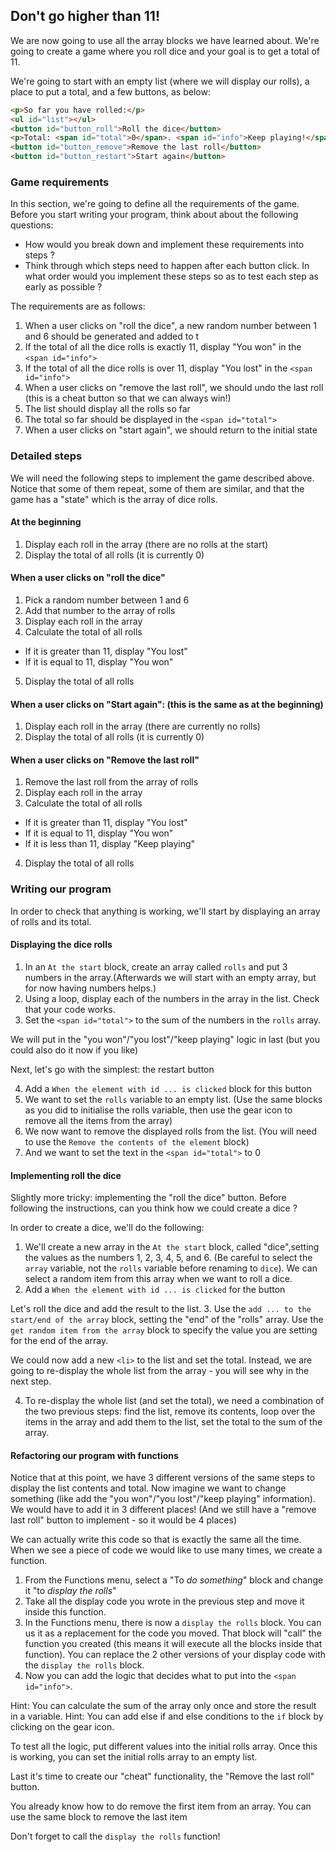 ## Don't go higher than 11!

We are now going to use all the array blocks we have learned about. We're going to create a game where you roll dice and your goal is to get a total of 11.

We're going to start with an empty list (where we will display our rolls), a place to put a total, and a few buttons, as below:

```html
<p>So far you have rolled:</p>
<ul id="list"></ul>
<button id="button_roll">Roll the dice</button>
<p>Total: <span id="total">0</span>. <span id="info">Keep playing!</span></p>
<button id="button_remove">Remove the last roll</button>
<button id="button_restart">Start again</button>
```

### Game requirements

In this section, we're going to define all the requirements of the game. Before you start writing your program, think about about the following questions:

- How would you break down and implement these requirements into steps ?
- Think through which steps need to happen after each button click. In what order would you implement these steps so as to test each step as early as possible ?

The requirements are as follows:


1. When a user clicks on "roll the dice", a new random number between 1 and 6 should be generated and added to t
2. If the total of all the dice rolls is exactly 11, display "You won" in the `<span id="info">`
3. If the total of all the dice rolls is over 11, display "You lost" in the `<span id="info">`
4. When a user clicks on "remove the last roll", we should undo the last roll (this is a cheat button so that we can always win!)
5. The list should display all the rolls so far
6. The total so far should be displayed in the `<span id="total">`
7. When a user clicks on "start again", we should return to the initial state

### Detailed steps

We will need the following steps to implement the game described above. Notice that some of them repeat, some of them are similar, and that the game has a "state" which is the array of dice rolls.

#### At the beginning

1. Display each roll in the array (there are no rolls at the start)
2. Display the total of all rolls (it is currently 0)

#### When a user clicks on "roll the dice" 

1. Pick a random number between 1 and 6
2. Add that number to the array of rolls
3. Display each roll in the array
4. Calculate the total of all rolls
  - If it is greater than 11, display "You lost" 
  - If it is equal to 11, display "You won"
5. Display the total of all rolls

#### When a user clicks on "Start again": (this is the same as at the beginning)

1. Display each roll in the array (there are currently no rolls)
2. Display the total of all rolls (it is currently 0)

#### When a user clicks on "Remove the last roll"

1. Remove the last roll from the array of rolls
2. Display each roll in the array
3. Calculate the total of all rolls
  - If it is greater than 11, display "You lost"
  - If it is equal to 11, display "You won"
  - If it is less than 11, display "Keep playing"
4. Display the total of all rolls

### Writing our program

In order to check that anything is working, we'll start by displaying an array of rolls and its total.

#### Displaying the dice rolls

1. In an `At the start` block, create an array called `rolls` and put 3 numbers in the array.(Afterwards we will start with an empty array, but for now having numbers helps.)
2. Using a loop, display each of the numbers in the array in the list. Check that your code works.
3. Set the `<span id="total">` to the sum of the numbers in the `rolls` array.

We will put in the "you won"/"you lost"/"keep playing" logic in last (but you could also do it now if you like)

Next, let's go with the simplest: the restart button 

4. Add a `When the element with id ... is clicked` block for this button
5. We want to set the `rolls` variable to an empty list. (Use the same blocks as you did to initialise the rolls variable, then use the gear icon to remove all the items from the array)
6. We now want to remove the displayed rolls from the list. (You will need to use the `Remove the contents of the element` block)
7. And we want to set the text in the `<span id="total">` to 0

#### Implementing roll the dice

Slightly more tricky: implementing the "roll the dice" button. Before following the instructions, can you think how we could create a dice ?

In order to create a dice, we'll do the following:

1. We'll create a new array in the `At the start` block, called "dice",setting the values as the numbers 1, 2, 3, 4, 5, and 6. (Be careful to select the `array` variable, not the `rolls` variable before renaming to `dice`). We can select a random item from this array when we want to roll a dice.
2. Add a `When the element with id ... is clicked` for the button

Let's roll the dice and add the result to the list.
3. Use the `add ... to the start/end of the array` block, setting the "end" of the "rolls" array. Use the `get random item from the array` block to specify the value you are setting for the end of the array.

We could now add a new `<li>` to the list and set the total. Instead, we are going to re-display the whole list from the array - you will see why in the next step.

4. To re-display the whole list (and set the total), we need a combination of the two previous steps: find the list, remove its contents, loop over the items in the array and add them to the list, set the total to the sum of the array.

#### Refactoring our program with functions

Notice that at this point, we have 3 different versions of the same steps to display the list contents and total. Now imagine we want to change something (like add the "you won"/"you lost"/"keep playing" information). We would have to add it in 3 different places! (And we still have a "remove last roll" button to implement - so it would be 4 places)

We can actually write this code so that is exactly the same all the time. When we see a piece of code we would like to use many times, we create a function.

1. From the Functions menu, select a <span class="blockname">"To <i>do something</i>"</span> block and change it "to <i>display the rolls</i>"
2. Take all the display code you wrote in the previous step and move it inside this function.
3. In the Functions menu, there is now a `display the rolls` block. You can us it as a replacement for the code you moved. That block will "call" the function you created (this means it will execute all the blocks inside that function). You can replace the 2 other versions of your display code with the `display the rolls` block.
4. Now you can add the logic that decides what to put into the `<span id="info">`.

Hint: You can calculate the sum of the array only once and store the result in a variable.
Hint: You can add else if and else conditions to the `if` block by clicking on the gear icon.

To test all the logic, put different values into the initial rolls array. Once this is working, you can set the initial rolls array to an empty list.

Last it's time to create our "cheat" functionality, the "Remove the last roll" button.

You already know how to do remove the first item from an array. You can use the same block to remove the last item

Don't forget to call the `display the rolls` function!
